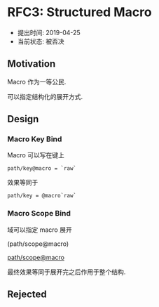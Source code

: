 RFC3: Structured Macro
======================

- 提出时间: 2019-04-25
- 当前状态: 被否决

## Motivation

Macro 作为一等公民.

可以指定结构化的展开方式.


## Design

### Macro Key Bind

Macro 可以写在键上

```
path/key@macro = `raw`
```

效果等同于

```
path/key = @macro`raw`
```

### Macro Scope Bind

域可以指定 macro 展开

(path/scope@macro)

<path/scope@macro>

最终效果等同于展开完之后作用于整个结构.

## Rejected


